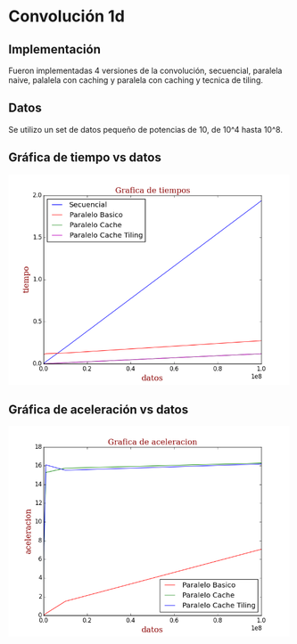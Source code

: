 Convolución 1d
==============

Implementación
--------------

Fueron implementadas 4 versiones de la convolución,
secuencial, paralela naive, palalela con caching y
paralela con caching y tecnica de tiling.

Datos
-----

Se utilizo un set de datos pequeño de potencias de 10,
de 10^4 hasta 10^8.

Gráfica de tiempo vs datos
--------------------------

![](https://github.com/alsuga/HPC/blob/master/Convolucion1d/imgAndData/tiempos.png "Tiempo vs Datos")


Gráfica de aceleración vs datos
-------------------------------

![](https://github.com/alsuga/HPC/blob/master/Convolucion1d/imgAndData/aceleracion.png "Aceleración vs Tiempo")

